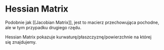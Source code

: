 # Hessian Matrix

Podobnie jak [[Jacobian Matrix]], jest to macierz przechowująca pochodne, ale w tym przypadku drugiego rzędu.

Hessian Matrix pokazuje kurwaturę/płaszczyznę/powierzchnie na której się znajdujemy.